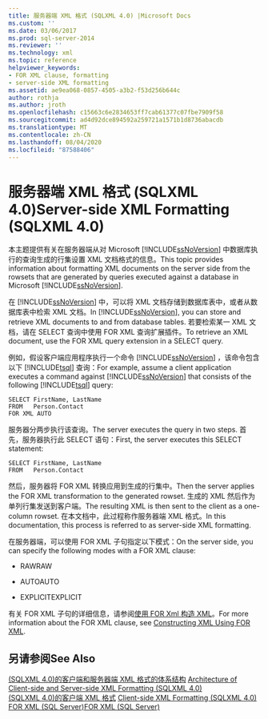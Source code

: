 ```yaml
---
title: 服务器端 XML 格式 (SQLXML 4.0) |Microsoft Docs
ms.custom: ''
ms.date: 03/06/2017
ms.prod: sql-server-2014
ms.reviewer: ''
ms.technology: xml
ms.topic: reference
helpviewer_keywords:
- FOR XML clause, formatting
- server-side XML formatting
ms.assetid: ae9ea068-0857-4505-a3b2-f53d256b644c
author: rothja
ms.author: jroth
ms.openlocfilehash: c15663c6e2834653ff7cab61377c07fbe7909f58
ms.sourcegitcommit: ad4d92dce894592a259721a1571b1d8736abacdb
ms.translationtype: MT
ms.contentlocale: zh-CN
ms.lasthandoff: 08/04/2020
ms.locfileid: "87588406"
---
```

# <a name="server-side-xml-formatting-sqlxml-40"></a><span data-ttu-id="59353-102">服务器端 XML 格式 (SQLXML 4.0)</span><span class="sxs-lookup"><span data-stu-id="59353-102">Server-side XML Formatting (SQLXML 4.0)</span></span>
  <span data-ttu-id="59353-103">本主题提供有关在服务器端从对 Microsoft [!INCLUDE[ssNoVersion](../../../includes/ssnoversion-md.md)] 中数据库执行的查询生成的行集设置 XML 文档格式的信息。</span><span class="sxs-lookup"><span data-stu-id="59353-103">This topic provides information about formatting XML documents on the server side from the rowsets that are generated by queries executed against a database in Microsoft [!INCLUDE[ssNoVersion](../../../includes/ssnoversion-md.md)].</span></span>  
  
 <span data-ttu-id="59353-104">在 [!INCLUDE[ssNoVersion](../../../includes/ssnoversion-md.md)] 中，可以将 XML 文档存储到数据库表中，或者从数据库表中检索 XML 文档。</span><span class="sxs-lookup"><span data-stu-id="59353-104">In [!INCLUDE[ssNoVersion](../../../includes/ssnoversion-md.md)], you can store and retrieve XML documents to and from database tables.</span></span> <span data-ttu-id="59353-105">若要检索某一 XML 文档，请在 SELECT 查询中使用 FOR XML 查询扩展插件。</span><span class="sxs-lookup"><span data-stu-id="59353-105">To retrieve an XML document, use the FOR XML query extension in a SELECT query.</span></span>  
  
 <span data-ttu-id="59353-106">例如，假设客户端应用程序执行一个命令 [!INCLUDE[ssNoVersion](../../../includes/ssnoversion-md.md)] ，该命令包含以下 [!INCLUDE[tsql](../../../includes/tsql-md.md)] 查询：</span><span class="sxs-lookup"><span data-stu-id="59353-106">For example, assume a client application executes a command against [!INCLUDE[ssNoVersion](../../../includes/ssnoversion-md.md)] that consists of the following [!INCLUDE[tsql](../../../includes/tsql-md.md)] query:</span></span>  
  
```  
SELECT FirstName, LastName  
FROM   Person.Contact  
FOR XML AUTO  
```  
  
 <span data-ttu-id="59353-107">服务器分两步执行该查询。</span><span class="sxs-lookup"><span data-stu-id="59353-107">The server executes the query in two steps.</span></span> <span data-ttu-id="59353-108">首先，服务器执行此 SELECT 语句：</span><span class="sxs-lookup"><span data-stu-id="59353-108">First, the server executes this SELECT statement:</span></span>  
  
```  
SELECT FirstName, LastName  
FROM   Person.Contact  
```  
  
 <span data-ttu-id="59353-109">然后，服务器将 FOR XML 转换应用到生成的行集中。</span><span class="sxs-lookup"><span data-stu-id="59353-109">Then the server applies the FOR XML transformation to the generated rowset.</span></span> <span data-ttu-id="59353-110">生成的 XML 然后作为单列行集发送到客户端。</span><span class="sxs-lookup"><span data-stu-id="59353-110">The resulting XML is then sent to the client as a one-column rowset.</span></span> <span data-ttu-id="59353-111">在本文档中，此过程称作服务器端 XML 格式。</span><span class="sxs-lookup"><span data-stu-id="59353-111">In this documentation, this process is referred to as server-side XML formatting.</span></span>  
  
 <span data-ttu-id="59353-112">在服务器端，可以使用 FOR XML 子句指定以下模式：</span><span class="sxs-lookup"><span data-stu-id="59353-112">On the server side, you can specify the following modes with a FOR XML clause:</span></span>  
  
-   <span data-ttu-id="59353-113">RAW</span><span class="sxs-lookup"><span data-stu-id="59353-113">RAW</span></span>  
  
-   <span data-ttu-id="59353-114">AUTO</span><span class="sxs-lookup"><span data-stu-id="59353-114">AUTO</span></span>  
  
-   <span data-ttu-id="59353-115">EXPLICIT</span><span class="sxs-lookup"><span data-stu-id="59353-115">EXPLICIT</span></span>  
  
 <span data-ttu-id="59353-116">有关 FOR XML 子句的详细信息，请参阅[使用 FOR Xml 构造 XML](../../xml/for-xml-sql-server.md)。</span><span class="sxs-lookup"><span data-stu-id="59353-116">For more information about the FOR XML clause, see [Constructing XML Using FOR XML](../../xml/for-xml-sql-server.md).</span></span>  
  
## <a name="see-also"></a><span data-ttu-id="59353-117">另请参阅</span><span class="sxs-lookup"><span data-stu-id="59353-117">See Also</span></span>  
 <span data-ttu-id="59353-118">[&#40;SQLXML 4.0&#41;的客户端和服务器端 XML 格式的体系结构](architecture-of-client-side-and-server-side-xml-formatting-sqlxml-4-0.md) </span><span class="sxs-lookup"><span data-stu-id="59353-118">[Architecture of Client-side and Server-side XML Formatting &#40;SQLXML 4.0&#41;](architecture-of-client-side-and-server-side-xml-formatting-sqlxml-4-0.md) </span></span>  
 <span data-ttu-id="59353-119">[&#40;SQLXML 4.0&#41;的客户端 XML 格式](client-side-xml-formatting-sqlxml-4-0.md) </span><span class="sxs-lookup"><span data-stu-id="59353-119">[Client-side XML Formatting &#40;SQLXML 4.0&#41;](client-side-xml-formatting-sqlxml-4-0.md) </span></span>  
 [<span data-ttu-id="59353-120">FOR XML (SQL Server)</span><span class="sxs-lookup"><span data-stu-id="59353-120">FOR XML &#40;SQL Server&#41;</span></span>](../../xml/for-xml-sql-server.md)  
  
  
